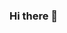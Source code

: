 ### Hi there 👋

<!--
**MartinJoseKliv/MartinJoseKliv** is a ✨ _special_ ✨ repository because its `README.md` (this file) appears on your GitHub profile.

Here are some ideas to get you started:

- 🔭 Estamos probando git
- 🌱 Estamos aprendiendo diseño web
- 👯 Queremos colaborar en temas de UX/UI
- 🤔 SDASDSADAS
- 💬 Ask me about ...
- 📫 How to reach me: ...
- 😄 Pronouns: ...
- ⚡ Fun fact: ...
-->
